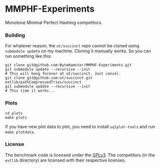 # MMPHF-Experiments

Monotone Minimal Perfect Hashing competitors.

### Building

For whatever reason, the `ot/succinct` repo cannot be cloned using `submodule update` on my machine.
Cloning it manually works. So you can run something like this:

```
git clone git@github.com:ByteHamster/MMPHF-Experiments.git
git submodule update --recursive --init 
# This will hang forever at ot/succinct. Just cancel.
git clone git@github.com:ot/succinct.git extlib/pathCompressedTries/succinct
git submodule update --recursive --init 
# This time it works...
```

### Plots

```
cd plots
make plots
```

If you have new plot data to plot, you need to install `sqlplot-tools` and run `make plotdata`.

### License

The benchmark code is licensed under the [GPLv3](/LICENSE).
The competitors (in the `extlib` directory) are licensed with their respective licenses.
